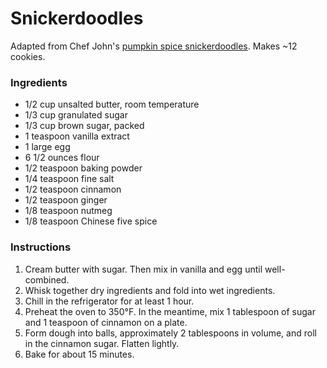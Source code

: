 # Snickerdoodles

Adapted from Chef John's [pumpkin spice snickerdoodles](http://foodwishes.blogspot.com/2016/10/pumpkin-spice-snickerdoodles-better.html). Makes ~12 cookies.

### Ingredients

- 1/2 cup unsalted butter, room temperature
- 1/3 cup granulated sugar
- 1/3 cup brown sugar, packed
- 1 teaspoon vanilla extract
- 1 large egg
- 6 1/2 ounces flour
- 1/2 teaspoon baking powder
- 1/4 teaspoon fine salt
- 1/2 teaspoon cinnamon
- 1/2 teaspoon ginger
- 1/8 teaspoon nutmeg
- 1/8 teaspoon Chinese five spice

### Instructions

1. Cream butter with sugar. Then mix in vanilla and egg until well-combined.
2. Whisk together dry ingredients and fold into wet ingredients.
3. Chill in the refrigerator for at least 1 hour.
4. Preheat the oven to 350&deg;F. In the meantime, mix 1 tablespoon of sugar and 1 teaspoon of cinnamon on a plate.
5. Form dough into balls, approximately 2 tablespoons in volume, and roll in the cinnamon sugar. Flatten lightly.
6. Bake for about 15 minutes.
